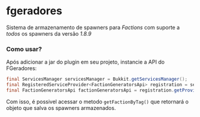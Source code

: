 # fgeradores
Sistema de armazenamento de spawners para *Factions* com suporte a *todos* os spawners da versão *1.8.9*

### Como usar?
Após adicionar a jar do plugin em seu projeto, instancie a API do FGeradores:
````java
final ServicesManager servicesManager = Bukkit.getServicesManager();
final RegisteredServiceProvider<FactionGeneratorsApi> registration = servicesManager.getRegistration(FactionGeneratorsApi.class);
final FactionGeneratorsApi factionGeneratorsApi = registration.getProvider();
````

Com isso, é possivel acessar o metodo ````getFactionByTag()```` que retornará o objeto que salva os spawners armazenados.

